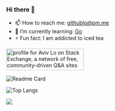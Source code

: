 ### Hi there 👋
- 📫 How to reach me: githublo@pm.me
- 🌱 I’m currently learning: [Go](https://golang.org/)
- ⚡ Fun fact: I am addicted to iced tea

<a href="https://stackoverflow.com/users/9662626/aviv-lo"><img src="https://stackexchange.com/users/flair/12257466.png?theme=dark" width="208" height="58" alt="profile for Aviv Lo on Stack Exchange, a network of free, community-driven Q&amp;A sites" title="profile for Aviv Lo on Stack Exchange, a network of free, community-driven Q&amp;A sites"></a>

![Readme Card](https://github-readme-stats.vercel.app/api?username=algo7&show_icons=true&theme=radical)


![Top Langs](https://github-readme-stats.vercel.app/api/top-langs/?username=algo7&theme=radical)

<a href="https://mynickname.com/id1670003"><img src="https://mynickname.com/img.php?id=1670003&sert=1"></a>

<!--
**algo7/algo7** is a ✨ _special_ ✨ repository because its `README.md` (this file) appears on your GitHub profile.

Here are some ideas to get you started:


- 🌱 I’m currently learning ...
- 👯 I’m looking to collaborate on ...
- 🤔 I’m looking for help with ...
- 💬 Ask me about ...
- 😄 Pronouns: ...
- ⚡ Fun fact: ...
-->


<!-- ![Website](https://img.shields.io/website?down_message=OPSI&up_message=Online&url=https%3A%2F%2Fwww.avivlo.com) -->
